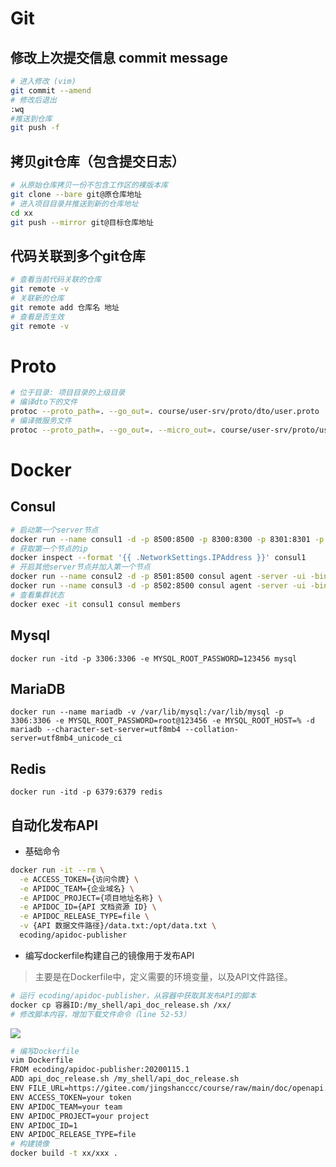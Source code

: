 
# Git
## 修改上次提交信息 commit message
```bash
# 进入修改 (vim)
git commit --amend
# 修改后退出
:wq
#推送到仓库
git push -f
```
## 拷贝git仓库（包含提交日志）
```bash
# 从原始仓库拷贝一份不包含工作区的裸版本库
git clone --bare git@原仓库地址
# 进入项目目录并推送到新的仓库地址
cd xx
git push --mirror git@目标仓库地址
```
## 代码关联到多个git仓库
```bash
# 查看当前代码关联的仓库
git remote -v
# 关联新的仓库
git remote add 仓库名 地址
# 查看是否生效
git remote -v
```

# Proto
```bash
# 位于目录: 项目目录的上级目录
# 编译dto下的文件
protoc --proto_path=. --go_out=. course/user-srv/proto/dto/user.proto
# 编译微服务文件
protoc --proto_path=. --go_out=. --micro_out=. course/user-srv/proto/user/user.proto
```

# Docker
## Consul

```bash
# 启动第一个server节点
docker run --name consul1 -d -p 8500:8500 -p 8300:8300 -p 8301:8301 -p 8302:8302 -p 8600:8600 consul agent -server -bootstrap-except 2 -ui -bind=0.0.0.0 -client=0.0.0.0
# 获取第一个节点的ip
docker inspect --format '{{ .NetworkSettings.IPAddress }}' consul1
# 开启其他server节点并加入第一个节点
docker run --name consul2 -d -p 8501:8500 consul agent -server -ui -bind=0.0.0.0 -client=0.0.0.0 -join x.x.x.x
docker run --name consul3 -d -p 8502:8500 consul agent -server -ui -bind=0.0.0.0 -client=0.0.0.0 -join x.x.x.x
# 查看集群状态
docker exec -it consul1 consul members
```

## Mysql
```
docker run -itd -p 3306:3306 -e MYSQL_ROOT_PASSWORD=123456 mysql
```

## MariaDB

```
docker run --name mariadb -v /var/lib/mysql:/var/lib/mysql -p 3306:3306 -e MYSQL_ROOT_PASSWORD=root@123456 -e MYSQL_ROOT_HOST=% -d mariadb --character-set-server=utf8mb4 --collation-server=utf8mb4_unicode_ci
```

## Redis
```
docker run -itd -p 6379:6379 redis
```

## 自动化发布API
- 基础命令
```bash
docker run -it --rm \
  -e ACCESS_TOKEN={访问令牌} \
  -e APIDOC_TEAM={企业域名} \
  -e APIDOC_PROJECT={项目地址名称} \
  -e APIDOC_ID={API 文档资源 ID} \
  -e APIDOC_RELEASE_TYPE=file \
  -v {API 数据文件路径}/data.txt:/opt/data.txt \
  ecoding/apidoc-publisher
```
- 编写dockerfile构建自己的镜像用于发布API
> 主要是在Dockerfile中，定义需要的环境变量，以及API文件路径。
```bash
# 运行 ecoding/apidoc-publisher，从容器中获取其发布API的脚本
docker cp 容器ID:/my_shell/api_doc_release.sh /xx/
# 修改脚本内容，增加下载文件命令（line 52-53）
```
![](https://gitee.com/jingshanccc/image/raw/master/image/image-20201201120717958.png)
```bash
# 编写Dockerfile
vim Dockerfile
FROM ecoding/apidoc-publisher:20200115.1
ADD api_doc_release.sh /my_shell/api_doc_release.sh
ENV FILE_URL=https://gitee.com/jingshanccc/course/raw/main/doc/openapi.yaml
ENV ACCESS_TOKEN=your token
ENV APIDOC_TEAM=your team
ENV APIDOC_PROJECT=your project
ENV APIDOC_ID=1
ENV APIDOC_RELEASE_TYPE=file
# 构建镜像
docker build -t xx/xxx .
```